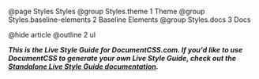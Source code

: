 @page Styles Styles
@group Styles.theme 1 Theme
@group Styles.baseline-elements 2 Baseline Elements
@group Styles.docs 3 Docs

@hide article
@outline 2 ul

***This is the Live Style Guide for DocumentCSS.com. If you'd like to use DocumentCSS to generate your own Live Style Guide, check out the [Standalone Live Style Guide documentation](/docs/standalone-lsg.html).***
